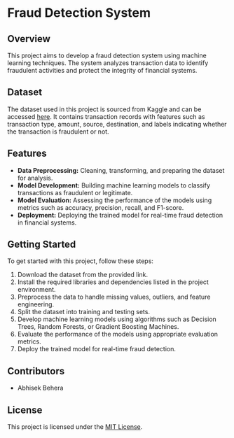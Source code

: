 # Fraud Detection System

## Overview

This project aims to develop a fraud detection system using machine learning techniques. The system analyzes transaction data to identify fraudulent activities and protect the integrity of financial systems.

## Dataset

The dataset used in this project is sourced from Kaggle and can be accessed [here](https://www.kaggle.com/datasets/abhisek34/fraud-detect-data/data). It contains transaction records with features such as transaction type, amount, source, destination, and labels indicating whether the transaction is fraudulent or not.

## Features

- **Data Preprocessing:** Cleaning, transforming, and preparing the dataset for analysis.
- **Model Development:** Building machine learning models to classify transactions as fraudulent or legitimate.
- **Model Evaluation:** Assessing the performance of the models using metrics such as accuracy, precision, recall, and F1-score.
- **Deployment:** Deploying the trained model for real-time fraud detection in financial systems.

## Getting Started

To get started with this project, follow these steps:

1. Download the dataset from the provided link.
2. Install the required libraries and dependencies listed in the project environment.
3. Preprocess the data to handle missing values, outliers, and feature engineering.
4. Split the dataset into training and testing sets.
5. Develop machine learning models using algorithms such as Decision Trees, Random Forests, or Gradient Boosting Machines.
6. Evaluate the performance of the models using appropriate evaluation metrics.
7. Deploy the trained model for real-time fraud detection.

## Contributors

- Abhisek Behera

## License

This project is licensed under the [MIT License](LICENSE).
